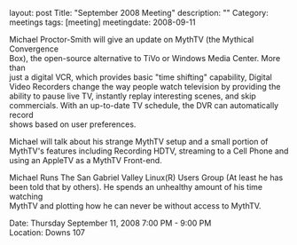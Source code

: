 layout: post
Title: "September 2008 Meeting"
description: ""
Category: meetings
tags: [meeting]
meetingdate: 2008-09-11

Michael Proctor-Smith will give an update on MythTV (the Mythical Convergence  
Box), the open-source alternative to TiVo or Windows Media Center. More than   
just a digital VCR, which provides basic "time shifting" capability, Digital   
Video Recorders change the way people watch television by providing the        
ability to pause live TV, instantly replay interesting scenes, and skip        
commercials. With an up-to-date TV schedule, the DVR can automatically record  
shows based on user preferences.                                               
                                                                             
Michael will talk about his strange MythTV setup and a small portion of        
MythTV's features including Recording HDTV, streaming to a Cell Phone and      
using an AppleTV as a MythTV Front-end.                                        
                                                                             
Michael Runs The San Gabriel Valley Linux(R) Users Group (At least he has been 
told that by others). He spends an unhealthy amount of his time watching       
MythTV and plotting how he can never be without access to MythTV.              
                                                                             
Date: Thursday September 11, 2008 7:00 PM - 9:00 PM                              
Location: Downs 107                                         
